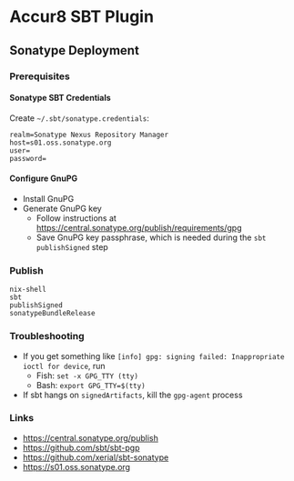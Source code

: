 # Accur8 SBT Plugin

## Sonatype Deployment

### Prerequisites

#### Sonatype SBT Credentials
Create `~/.sbt/sonatype.credentials`:
```
realm=Sonatype Nexus Repository Manager
host=s01.oss.sonatype.org
user=
password=
```

#### Configure GnuPG
- Install GnuPG
- Generate GnuPG key
    - Follow instructions at https://central.sonatype.org/publish/requirements/gpg
    - Save GnuPG key passphrase, which is needed during the `sbt publishSigned` step

### Publish
```shell
nix-shell
sbt
publishSigned
sonatypeBundleRelease
```

### Troubleshooting
- If you get something like `[info] gpg: signing failed: Inappropriate ioctl for device`, run
    - Fish: `set -x GPG_TTY (tty)`
    - Bash: `export GPG_TTY=$(tty)`
- If sbt hangs on `signedArtifacts`, kill the `gpg-agent` process

### Links
- https://central.sonatype.org/publish
- https://github.com/sbt/sbt-pgp
- https://github.com/xerial/sbt-sonatype
- https://s01.oss.sonatype.org
